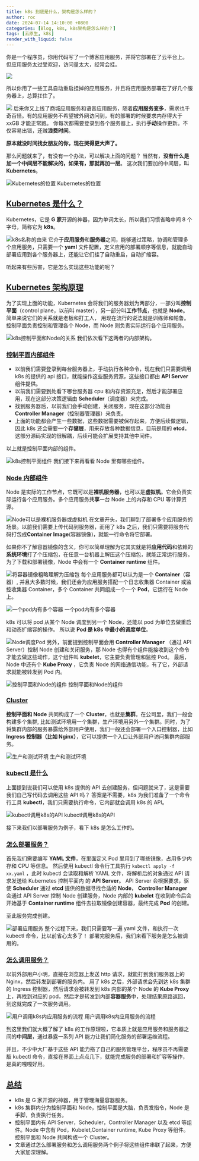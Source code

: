 ```yaml
---
title: k8s 到底是什么，架构是怎么样的？
author: roc
date: 2024-07-14 14:10:00 +0800
categories: [Blog, k8s, k8s架构是怎么样的？]
tags: [云原生, k8s]
render_with_liquid: false
---
```


你是一个程序员，你用代码写了一个博客应用服务，并将它部署在了云平台上。
但应用服务太过受欢迎，访问量太大，经常会挂。

![](../../assets/img/blog/k8s/1709421004186.jpeg)

所以你用了一些工具自动重启挂掉的应用服务，并且将应用服务部署在了好几个服务器上，总算扛住了。

![](../../assets/img/blog/k8s/1709421026232.jpeg)
后来你又上线了商城应用服务和语音应用服务，随着**应用服务变多**，需求也千奇百怪。有的应用服务不希望被外网访问到，有的部署的时候要求内存得大于 xxGB 才能正常跑。
你每次都需要登录到各个服务器上，执行**手动**操作更新。不仅容易出错，还贼**浪费时间**。

**原本就没时间找女朋友的你，现在哭得更大声了。**

那么问题就来了，有没有一个办法，可以解决上面的问题？
当然有，**没有什么是加一个中间层不能解决的，如果有，那就再加一层**。
这次我们要加的中间层，叫 **Kubernetes**。

![Kubernetes的位置](../../assets/img/blog/k8s/1709421057018.jpeg)
Kubernetes的位置

## [Kubernetes 是什么？](#kubernetes-%E6%98%AF%E4%BB%80%E4%B9%88)

Kubernetes，它是 **G 家**开源的神器，因为单词太长，所以我们习惯省略中间 8 个字母，简称它为 **k8s**。

![k8s名称的由来](../../assets/img/blog/k8s/1709421082934.jpeg)
它介于**应用服务**和**服务器**之间，能够通过策略，协调和管理多个应用服务，只需要一个 **yaml** 文件配置，定义应用的部署顺序等信息，就能自动部署应用到各个服务器上，还能让它们挂了自动重启，自动扩缩容。

听起来有些厉害，它是怎么实现这些功能的呢？

## [Kubernetes 架构原理](#kubernetes-%E6%9E%B6%E6%9E%84%E5%8E%9F%E7%90%86)

为了实现上面的功能，Kubernetes 会将我们的服务器划为两部分，一部分叫**控制平面**（control plane，以前叫 master），另一部分叫**工作节点**，也就是 **Node**。
简单来说它们的关系就是老板和打工人， 用现在流行的说法就是训练师和帕鲁。
控制平面负责控制和管理各个 Node，而 Node 则负责实际运行各个应用服务。

![k8s控制平面和Node的关系](../../assets/img/blog/k8s/1709421107417.jpeg)
我们依次看下这两者的内部架构。

### [控制平面内部组件](#%E6%8E%A7%E5%88%B6%E5%B9%B3%E9%9D%A2%E5%86%85%E9%83%A8%E7%BB%84%E4%BB%B6)

* 以前我们需要登录到每台服务器上，手动执行各种命令，现在我们只需要调用 k8s 的提供的 api 接口，就能操作这些服务资源，这些接口都由 **API Server** 组件提供。
* 以前我们需要到处看下哪台服务器 cpu 和内存资源充足，然后才能部署应用，现在这部分决策逻辑由 **Scheduler**（调度器）来完成。
* 找到服务器后，以前我们会手动创建，关闭服务，现在这部分功能由 **Controller Manager**（控制器管理器）来负责。
* 上面的功能都会产生一些数据，这些数据需要被保存起来，方便后续做逻辑，因此 k8s 还会需要一个**存储层**，用来存放各种数据信息，目前是用的 **etcd**，这部分源码实现的很解耦，后续可能会扩展支持其他中间件。

以上就是控制平面内部的组件。

![k8s控制平面组件](../../assets/img/blog/k8s/1709421131061.jpeg)
我们接下来再看看 Node 里有哪些组件。

### [Node 内部组件](#node-%E5%86%85%E9%83%A8%E7%BB%84%E4%BB%B6)

Node 是实际的工作节点，它既可以是**裸机服务器**，也可以是**虚拟机**。它会负责实际运行各个应用服务。多个应用服务**共享**一台 Node 上的内存和 CPU 等计算资源。

![Node可以是裸机服务器或虚拟机](../../assets/img/blog/k8s/1709421226960.jpeg)
在文章开头，我们聊到了部署多个应用服务的场景。以前我们需要上传代码到服务器，而用了 k8s 之后，我们只需要将服务代码打包成**Container Image**(容器镜像)，就能一行命令将它部署。

如果你不了解容器镜像的含义，你可以简单理解为它其实就是将**应用代码**和依赖的**系统环境**打了个压缩包，在任意一台机器上解压这个压缩包，就能正常运行服务。为了下载和部署镜像，Node 中会有一个 **Container runtime** 组件。

![将容器镜像粗略理解为压缩包](../../assets/img/blog/k8s/1709421268783.jpeg)
每个应用服务都可以认为是一个 **Container**（容器）, 并且大多数时候，我们还会为应用服务搭配一个日志收集器 Container 或监控收集器 Container，多个 Container 共同组成一个一个 **Pod**，它运行在 Node 上。

![一个pod内有多个容器](../../assets/img/blog/k8s/1709421314642.jpeg)
一个pod内有多个容器

k8s 可以将 pod 从某个 Node 调度到另一个 Node，还能以 pod 为单位去做重启和动态扩缩容的操作。
所以说 **Pod 是 k8s 中最小的调度单位**。

![Node调度Pod](../../assets/img/blog/k8s/1709421346458.jpeg)
另外，前面提到控制平面会用 **Controller Manager** （通过 API Server）控制 Node 创建和关闭服务，那 Node 也得有个组件能接收到这个命令才能去做这些动作，这个组件叫 **kubelet**，它主要负责管理和监控 Pod。
最后，Node 中还有个 **Kube Proxy** ，它负责 Node 的网络通信功能，有了它，外部请求就能被转发到 Pod 内。

![控制平面和Node的组件](../../assets/img/blog/k8s/1709421397283.jpeg)
控制平面和Node的组件

### [Cluster](#cluster)

**控制平面和 Node** 共同构成了一个 **Cluster**，也就是**集群**。在公司里，我们一般会构建多个集群, 比如测试环境用一个集群，生产环境用另外一个集群。同时，为了将集群内部的服务暴露给外部用户使用，我们一般还会部署一个入口控制器，比如 **Ingress 控制器（比如 Nginx）**，它可以提供一个入口让外部用户访问集群内部服务。

![生产和测试环境](../../assets/img/blog/k8s/1709421418975.jpeg)
生产和测试环境

### [kubectl 是什么](#kubectl-%E6%98%AF%E4%BB%80%E4%B9%88)

上面提到说我们可以使用 k8s 提供的 API 去创建服务，但问题就来了，这是需要我们自己写代码去调用这些 API 吗？
答案是不需要，k8s 为我们准备了一个命令行工具 **kubectl**，我们只需要执行命令，它内部就会调用 k8s 的 API。

![kubectl调用k8s的API](../../assets/img/blog/k8s/1709421553497.jpeg)
kubectl调用k8s的API

接下来我们以部署服务为例子，看下 k8s 是怎么工作的。

### [怎么部署服务？](#%E6%80%8E%E4%B9%88%E9%83%A8%E7%BD%B2%E6%9C%8D%E5%8A%A1)

首先我们需要编写 **YAML 文件**，在里面定义 Pod 里用到了哪些镜像，占用多少内存和 CPU 等信息。
然后使用 kubectl 命令行工具执行 `kubectl apply -f xx.yaml` ，此时 kubectl 会读取和解析 YAML 文件，将解析后的对象通过 API 请求发送给 Kubernetes 控制平面内 的 **API Server**。 API Server 会根据要求，驱使 **Scheduler** 通过 **etcd** 提供的数据寻找合适的 **Node**， **Controller Manager** 会通过 API Server 控制 Node 创建服务，Node 内部的 **kubelet** 在收到命令后会开始基于 **Container runtime** 组件去拉取镜像创建容器，最终完成 **Pod** 的创建。

至此服务完成创建。

![部署应用服务](../../assets/img/blog/k8s/1709421595679.jpeg)
整个过程下来，我们只需要写一遍 yaml 文件，和执行一次 kubectl 命令，比以前省心太多了！
部署完服务后，我们来看下服务是怎么被调用的。

### [怎么调用服务？](#%E6%80%8E%E4%B9%88%E8%B0%83%E7%94%A8%E6%9C%8D%E5%8A%A1)

以前外部用户小明，直接在浏览器上发送 http 请求，就能打到我们服务器上的 Nginx，然后转发到部署的服务内。
用了 k8s 之后，外部请求会先到达 k8s 集群的 Ingress 控制器，然后请求会被转发到 k8s 内部的某个 Node 的 **Kube Proxy** 上，再找到对应的 pod，然后才是转发到内部**容器服务**中，处理结果原路返回，到这就完成了一次服务调用。

![用户调用k8s内应用服务的流程](../../assets/img/blog/k8s/1709421636026.jpeg)
用户调用k8s内应用服务的流程

到这里我们就大概了解了 k8s 的工作原理啦，它本质上就是应用服务和服务器之间的**中间层**，通过暴露一系列 API 能力让我们简化服务的部署运维流程。

并且，不少中大厂基于这些 API 能力搭了自己的服务管理平台，程序员不再需要敲 kubectl 命令，直接在界面上点点几下，就能完成服务的部署和扩容等操作，是真的嘎嘎好用。

## [总结](#%E6%80%BB%E7%BB%93)

* k8s 是 G 家开源的神器，用于管理海量容器服务。
* k8s 集群内分为控制平面和 Node，控制平面是大脑，负责发指令，Node 是手脚，负责执行任务。
* 控制平面内有 API Server，Scheduler，Controller Manager 以及 etcd 等组件。Node 中含有 Pod，Kubelet,Container runtime, Kube Proxy 等组件。控制平面和 Node 共同构成一个 Cluster。
* 文章通过怎么部署服务和怎么调用服务两个例子将这些组件串联了起来，方便大家加深理解。

